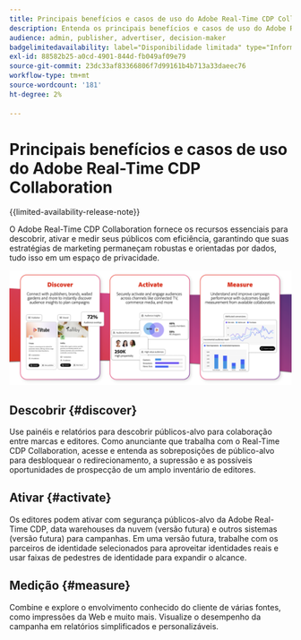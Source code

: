 ```yaml
---
title: Principais benefícios e casos de uso do Adobe Real-Time CDP Collaboration
description: Entenda os principais benefícios e casos de uso do Adobe Real-Time CDP Collaboration
audience: admin, publisher, advertiser, decision-maker
badgelimitedavailability: label="Disponibilidade limitada" type="Informative" url="https://helpx.adobe.com/legal/product-descriptions/real-time-customer-data-platform-collaboration.html newtab=true"
exl-id: 88582b25-a0cd-4901-844d-fb049af09e79
source-git-commit: 23dc33af83366806f7d99161b4b713a33daeec76
workflow-type: tm+mt
source-wordcount: '181'
ht-degree: 2%

---
```


# Principais benefícios e casos de uso do Adobe Real-Time CDP Collaboration

{{limited-availability-release-note}}

O Adobe Real-Time CDP Collaboration fornece os recursos essenciais para descobrir, ativar e medir seus públicos com eficiência, garantindo que suas estratégias de marketing permaneçam robustas e orientadas por dados, tudo isso em um espaço de privacidade.

![Vantagens e casos de uso do Real-Time CDP Collaboration](/help/assets/benefits-use-cases/discover-activate-measure.png)

## Descobrir {#discover}

Use painéis e relatórios para descobrir públicos-alvo para colaboração entre marcas e editores.
Como anunciante que trabalha com o Real-Time CDP Collaboration, acesse e entenda as sobreposições de público-alvo para desbloquear o redirecionamento, a supressão e as possíveis oportunidades de prospecção de um amplo inventário de editores.

## Ativar {#activate}

Os editores podem ativar com segurança públicos-alvo da Adobe Real-Time CDP, data warehouses da nuvem (versão futura) e outros sistemas (versão futura) para campanhas.
Em uma versão futura, trabalhe com os parceiros de identidade selecionados para aproveitar identidades reais e usar faixas de pedestres de identidade para expandir o alcance.

## Medição {#measure}

Combine e explore o envolvimento conhecido do cliente de várias fontes, como impressões da Web e muito mais.
Visualize o desempenho da campanha em relatórios simplificados e personalizáveis.

<!--

## Sample use cases

Some use cases that you can explore are:

* [Prospecting](/help/guide/use-cases/prospecting.md)
* [Retargeting](/help/guide/use-cases/retargeting.md)
* [Suppression](/help/guide/use-cases/suppression.md)

-->
